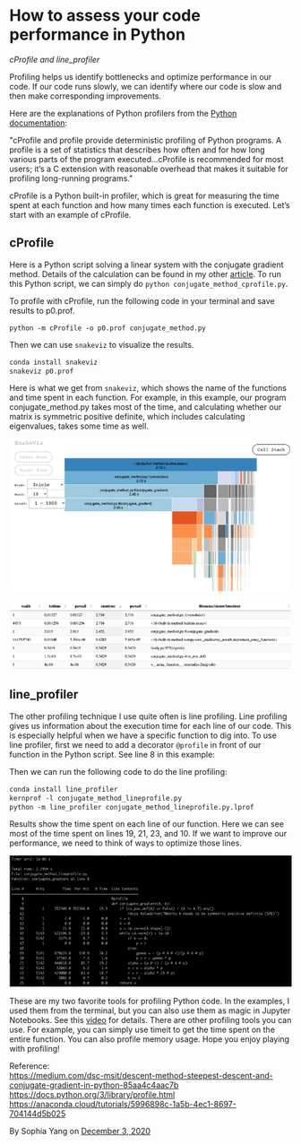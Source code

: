 # How to assess your code performance in Python
*cProfile and line_profiler*


Profiling helps us identify bottlenecks and optimize performance in our code. If our code runs slowly, we can identify where our code is slow and then make corresponding improvements.

Here are the explanations of Python profilers from the [Python documentation](https://docs.python.org/3/library/profile.html):

"cProfile and profile provide deterministic profiling of Python programs. A profile is a set of statistics that describes how often and for how long various parts of the program executed…cProfile is recommended for most users; it’s a C extension with reasonable overhead that makes it suitable for profiling long-running programs."

cProfile is a Python built-in profiler, which is great for measuring the time spent at each function and how many times each function is executed. Let’s start with an example of cProfile.

## cProfile
Here is a Python script solving a linear system with the conjugate gradient method. Details of the calculation can be found in my other [article](https://medium.com/dsc-msit/descent-method-steepest-descent-and-conjugate-gradient-in-python-85aa4c4aac7b). To run this Python script, we can simply do `python conjugate_method_cprofile.py`.

<script src="https://gist.github.com/sophiamyang/81627ae9c3fe0732dea3b5b7fe1a07db.js"></script>


To profile with cProfile, run the following code in your terminal and save results to p0.prof.
```
python -m cProfile -o p0.prof conjugate_method.py 
```
Then we can use `snakeviz` to visualize the results.
```
conda install snakeviz 
snakeviz p0.prof
```
Here is what we get from `snakeviz`, which shows the name of the functions and time spent in each function. For example, in this example, our program conjugate_method.py takes most of the time, and calculating whether our matrix is symmetric positive definite, which includes calculating eigenvalues, takes some time as well.

![](profiling0.png)

![](profiling1.png)

## line_profiler
The other profiling technique I use quite often is line profiling. Line profiling gives us information about the execution time for each line of our code. This is especially helpful when we have a specific function to dig into. To use line profiler, first we need to add a decorator `@profile` in front of our function in the Python script. See line 8 in this example:

<script src="https://gist.github.com/sophiamyang/48d46f9c252cb3de797072b672eaabae.js"></script>

Then we can run the following code to do the line profiling:
```
conda install line_profiler
kernprof -l conjugate_method_lineprofile.py
python -m line_profiler conjugate_method_lineprofile.py.lprof
```
Results show the time spent on each line of our function. Here we can see most of the time spent on lines 19, 21, 23, and 10. If we want to improve our performance, we need to think of ways to optimize those lines.

![](profiling2.png)

These are my two favorite tools for profiling Python code. In the examples, I used them from the terminal, but you can also use them as magic in Jupyter Notebooks. See this [video](https://anaconda.cloud/tutorials/5996898c-1a5b-4ec1-8697-704144d5b025) for details. There are other profiling tools you can use. For example, you can simply use timeit to get the time spent on the entire function. You can also profile memory usage. Hope you enjoy playing with profiling!

Reference:  
https://medium.com/dsc-msit/descent-method-steepest-descent-and-conjugate-gradient-in-python-85aa4c4aac7b 
https://docs.python.org/3/library/profile.html 
https://anaconda.cloud/tutorials/5996898c-1a5b-4ec1-8697-704144d5b025 

By Sophia Yang on [December 3, 2020](https://towardsdatascience.com/how-to-assess-your-code-performance-in-python-346a17880c9f)